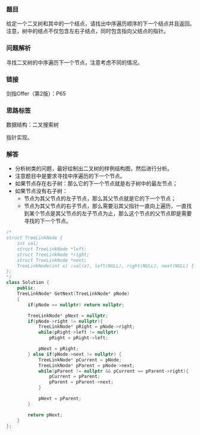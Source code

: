 ### 题目
给定一个二叉树和其中的一个结点，请找出中序遍历顺序的下一个结点并且返回。注意，树中的结点不仅包含左右子结点，同时包含指向父结点的指针。

### 问题解析
寻找二叉树的中序遍历下一个节点，注意考虑不同的情况。

### 链接
剑指Offer（第2版）：P65

### 思路标签
数据结构：二叉搜索树

指针实现。

### 解答
* 分析树类的问题，最好绘制出二叉树的样例结构图，然后进行分析。
* 注意题目中是要求寻找中序遍历的下一个节点。
* 如果节点存在右子树：那么它的下一个节点就是右子树中的最左节点；
* 如果节点没有右子树：
  * 节点为其父节点的左子节点，那么其父节点就是它的下一个节点；
  * 节点为其父节点的右子节点，那么需要沿其父指针一直向上遍历，一直找到某个节点是其父节点的左子节点为止，那么这个节点的父节点即是需要寻找的下一个节点。

```c++
/*
struct TreeLinkNode {
	int val;
	struct TreeLinkNode *left;
	struct TreeLinkNode *right;
	struct TreeLinkNode *next;
	TreeLinkNode(int x) :val(x), left(NULL), right(NULL), next(NULL) { }
};
*/
class Solution {
    public:
    TreeLinkNode* GetNext(TreeLinkNode* pNode)
    {
        if(pNode == nullptr) return nullptr;

        TreeLinkNode* pNext = nullptr;
        if(pNode->right != nullptr){
            TreeLinkNode* pRight = pNode->right;
            while(pRight->left != nullptr)
                pRight = pRight->left;

            pNext = pRight;
        } else if(pNode->next != nullptr) {
            TreeLinkNode* pCurrent = pNode;
            TreeLinkNode* pParent = pNode->next;
            while(pParent != nullptr && pCurrent == pParent->right){
                pCurrent = pParent;
                pParent = pParent->next;
            }

            pNext = pParent;
        }

        return pNext;
    }
};
```
